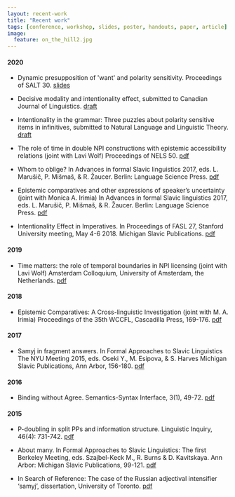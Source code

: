 ```yaml
---
layout: recent-work
title: "Recent work"
tags: [conference, workshop, slides, poster, handouts, paper, article]
image:
  feature: on_the_hill2.jpg
---
```




#### 2020 

* Dynamic presupposition of 'want' and polarity sensitivity. Proceedings of SALT 30. [slides](/docs/dynamic_psp_of_want_and_polarity_sensitivity_SALT2020slides.pdf)

* Decisive modality and intentionality effect, submitted to Canadian Journal of Linguistics. [draft](/docs/decisive_modality_and_intentions_draft.pdf)

* Intentionality in the grammar: Three puzzles about polarity sensitive items in infinitives, submitted to Natural Language and Linguistic Theory. [draft](/docs/three_puzzles_draft.pdf)

* The role of time in double NPI constructions with epistemic accessibility relations  (joint with Lavi Wolf) Proceedings of NELS 50. [pdf](/docs/Goncharov_Wolf_NELS50proceedings.pdf)

* Whom to oblige? In Advances in formal Slavic linguistics 2017, eds. L. Marušič, P. Mišmaš, & R. Žaucer. Berlin: Language Science Press. [pdf](/docs/Goncharov_2020-WhomToOblige.pdf)

* Epistemic comparatives and other expressions of speaker’s uncertainty (joint with Monica A. Irimia) In Advances in formal Slavic linguistics 2017, eds. L. Marušič, P. Mišmaš, & R. Žaucer. Berlin: Language Science Press. [pdf](/docs/Goncharov_Irimia_2020-EpistEvid.pdf)

* Intentionality Effect in Imperatives. In Proceedings of FASL 27, Stanford University meeting, May 4-6 2018. Michigan Slavic Publications. [pdf](/docs/Goncharov_2020-fasl27.pdf)

#### 2019

* Time matters: the role of temporal boundaries in NPI licensing (joint with Lavi Wolf)
   Amsterdam Colloquium, University of Amsterdam, the Netherlands. [pdf](/docs/Goncharov_Wolf_2019-ACtime_matters.pdf) 

#### 2018

* Epistemic Comparatives: A Cross-linguistic Investigation (joint with M. A. Irimia) Proceedings of the 35th WCCFL, Cascadilla Press, 169-176. [pdf](/docs/Goncharov_Irimia_2017-WCCFL.pdf)

#### 2017

* Samyj in fragment answers. In Formal Approaches to Slavic Linguistics The NYU Meeting 2015, eds. Oseki Y., M. Esipova, & S. Harves Michigan Slavic Publications, Ann Arbor, 156-180. [pdf](/docs/Goncharov_2017-samyj.pdf)

#### 2016

* Binding without Agree. Semantics-Syntax Interface, 3(1), 49-72. [pdf](/docs/Goncharov_2016-SSI3(1).pdf)

#### 2015

* P-doubling in split PPs and information structure. Linguistic Inquiry, 46(4): 731-742. [pdf](/docs/Goncharov_2015LI.pdf)

* About many. In Formal Approaches to Slavic Linguistics: The first Berkeley Meeting, eds. Szajbel-Keck M., R. Burns & D. Kavitskaya. Ann Arbor: Michigan Slavic Publications, 99-121. [pdf](/docs/Goncharov_2015-about-many.pdf)

* In Search of Reference: The case of the Russian adjectival intensifier ‘samyj’, dissertation, University of Toronto. [pdf](/docs/Goncharov_2015_PhD_thesis.pdf)
